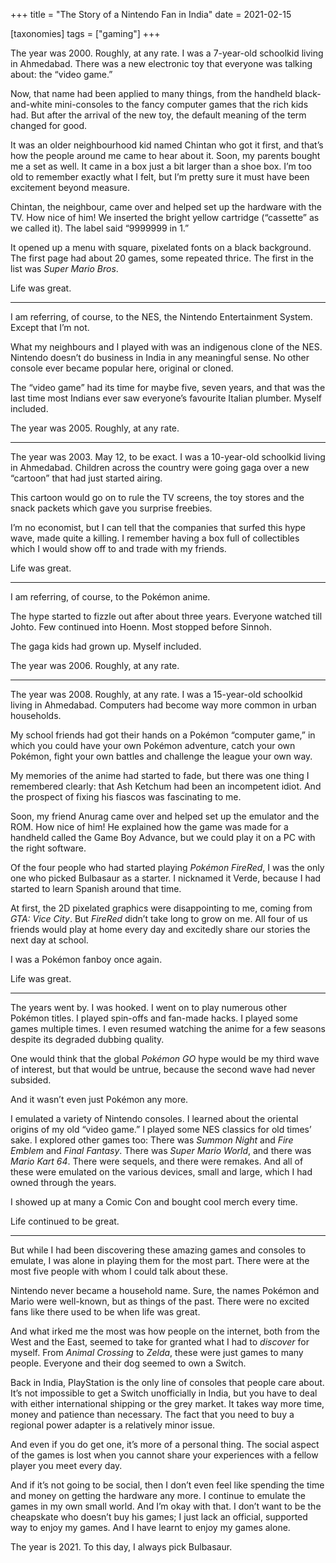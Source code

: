 +++
title = "The Story of a Nintendo Fan in India"
date = 2021-02-15

[taxonomies]
tags = ["gaming"]
+++

The year was 2000. Roughly, at any rate. I was a 7-year-old schoolkid living in Ahmedabad. There was a new electronic toy that everyone was talking about: the “video game.”

Now, that name had been applied to many things, from the handheld black-and-white mini-consoles to the fancy computer games that the rich kids had. But after the arrival of the new toy, the default meaning of the term changed for good.

It was an older neighbourhood kid named Chintan who got it first, and that’s how the people around me came to hear about it. Soon, my parents bought me a set as well. It came in a box just a bit larger than a shoe box. I’m too old to remember exactly what I felt, but I’m pretty sure it must have been excitement beyond measure.

Chintan, the neighbour, came over and helped set up the hardware with the TV. How nice of him! We inserted the bright yellow cartridge (“cassette” as we called it). The label said “9999999 in 1.”

It opened up a menu with square, pixelated fonts on a black background. The first page had about 20 games, some repeated thrice. The first in the list was _Super Mario Bros_.

Life was great.

***

I am referring, of course, to the NES, the Nintendo Entertainment System. Except that I’m not.

What my neighbours and I played with was an indigenous clone of the NES. Nintendo doesn’t do business in India in any meaningful sense. No other console ever became popular here, original or cloned.

The “video game” had its time for maybe five, seven years, and that was the last time most Indians ever saw everyone’s favourite Italian plumber. Myself included.

The year was 2005. Roughly, at any rate.

***

The year was 2003. May 12, to be exact. I was a 10-year-old schoolkid living in Ahmedabad. Children across the country were going gaga over a new “cartoon” that had just started airing.

This cartoon would go on to rule the TV screens, the toy stores and the snack packets which gave you surprise freebies.

I’m no economist, but I can tell that the companies that surfed this hype wave, made quite a killing. I remember having a box full of collectibles which I would show off to and trade with my friends.

Life was great.

***

I am referring, of course, to the Pokémon anime.

The hype started to fizzle out after about three years. Everyone watched till Johto. Few continued into Hoenn. Most stopped before Sinnoh.

The gaga kids had grown up. Myself included.

The year was 2006. Roughly, at any rate.

***

The year was 2008. Roughly, at any rate. I was a 15-year-old schoolkid living in Ahmedabad. Computers had become way more common in urban households.

My school friends had got their hands on a Pokémon “computer game,” in which you could have your own Pokémon adventure, catch your own Pokémon, fight your own battles and challenge the league your own way.

My memories of the anime had started to fade, but there was one thing I remembered clearly: that Ash Ketchum had been an incompetent idiot. And the prospect of fixing his fiascos was fascinating to me.

Soon, my friend Anurag came over and helped set up the emulator and the ROM. How nice of him! He explained how the game was made for a handheld called the Game Boy Advance, but we could play it on a PC with the right software.

Of the four people who had started playing _Pokémon FireRed_, I was the only one who picked Bulbasaur as a starter. I nicknamed it Verde, because I had started to learn Spanish around that time.

At first, the 2D pixelated graphics were disappointing to me, coming from _GTA: Vice City_. But _FireRed_ didn’t take long to grow on me. All four of us friends would play at home every day and excitedly share our stories the next day at school.

I was a Pokémon fanboy once again.

Life was great.

***

The years went by. I was hooked. I went on to play numerous other Pokémon titles. I played spin-offs and fan-made hacks. I played some games multiple times. I even resumed watching the anime for a few seasons despite its degraded dubbing quality.

One would think that the global _Pokémon GO_ hype would be my third wave of interest, but that would be untrue, because the second wave had never subsided.

And it wasn’t even just Pokémon any more.

I emulated a variety of Nintendo consoles. I learned about the oriental origins of my old “video game.” I played some NES classics for old times’ sake. I explored other games too: There was _Summon Night_ and _Fire Emblem_ and _Final Fantasy_. There was _Super Mario World_, and there was _Mario Kart 64_. There were sequels, and there were remakes. And all of these were emulated on the various devices, small and large, which I had owned through the years.

I showed up at many a Comic Con and bought cool merch every time.

Life continued to be great.

***

But while I had been discovering these amazing games and consoles to emulate, I was alone in playing them for the most part. There were at the most five people with whom I could talk about these.

Nintendo never became a household name. Sure, the names Pokémon and Mario were well-known, but as things of the past. There were no excited fans like there used to be when life was great.

And what irked me the most was how people on the internet, both from the West and the East, seemed to take for granted what I had to _discover_ for myself. From _Animal Crossing_ to _Zelda_, these were just games to many people. Everyone and their dog seemed to own a Switch.

Back in India, PlayStation is the only line of consoles that people care about. It’s not impossible to get a Switch unofficially in India, but you have to deal with either international shipping or the grey market. It takes way more time, money and patience than necessary. The fact that you need to buy a regional power adapter is a relatively minor issue.

And even if you do get one, it’s more of a personal thing. The social aspect of the games is lost when you cannot share your experiences with a fellow player you meet every day.

And if it’s not going to be social, then I don’t even feel like spending the time and money on getting the hardware any more. I continue to emulate the games in my own small world. And I’m okay with that. I don’t want to be the cheapskate who doesn’t buy his games; I just lack an official, supported way to enjoy my games. And I have learnt to enjoy my games alone.

The year is 2021. To this day, I always pick Bulbasaur.
